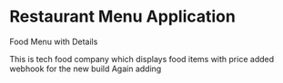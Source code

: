 # Restaurant Menu Application

Food Menu with Details

This is tech food company which displays food items with price
added webhook
for the new build
Again 
adding
